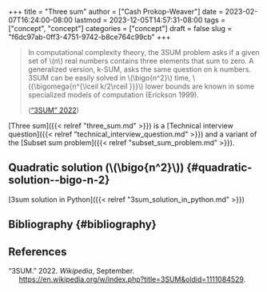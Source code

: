 +++
title = "Three sum"
author = ["Cash Prokop-Weaver"]
date = 2023-02-07T16:24:00-08:00
lastmod = 2023-12-05T14:57:31-08:00
tags = ["concept", "concept"]
categories = ["concept"]
draft = false
slug = "f6dc97ab-0ff3-4751-9742-b8ce764c99cb"
+++

> In computational complexity theory, the 3SUM problem asks if a given set of \\(n\\) real numbers contains three elements that sum to zero. A generalized version, k-SUM, asks the same question on k numbers. 3SUM can be easily solved in \\(\bigo{n^2}\\) time, \\({\bigomega{n^{\lceil k/2\rceil }}}\\) lower bounds are known in some specialized models of computation (Erickson 1999).
>
> (<a href="#citeproc_bib_item_1">“3SUM” 2022</a>)

[Three sum]({{< relref "three_sum.md" >}}) is a [Technical interview question]({{< relref "technical_interview_question.md" >}}) and a variant of the [Subset sum problem]({{< relref "subset_sum_problem.md" >}}).


## Quadratic solution (\\(\bigo{n^2}\\)) {#quadratic-solution--bigo-n-2}

[3sum solution in Python]({{< relref "3sum_solution_in_python.md" >}})


## Bibliography {#bibliography}

## References

<style>.csl-entry{text-indent: -1.5em; margin-left: 1.5em;}</style><div class="csl-bib-body">
  <div class="csl-entry"><a id="citeproc_bib_item_1"></a>“3SUM.” 2022. <i>Wikipedia</i>, September. <a href="https://en.wikipedia.org/w/index.php?title=3SUM&oldid=1111084529">https://en.wikipedia.org/w/index.php?title=3SUM&#38;oldid=1111084529</a>.</div>
</div>
